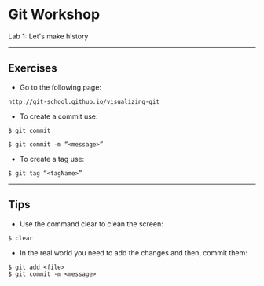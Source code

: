 # Git Workshop
Lab 1: Let's make history

---

## Exercises

 - Go to the following page:
```
http://git-school.github.io/visualizing-git
```

 - To create a commit use:
```
$ git commit
```
```
$ git commit -m “<message>”
```

 - To create a tag use:
```
$ git tag “<tagName>”
```

---

## Tips

 - Use the command clear to clean the screen:

```
$ clear
```

 - In the real world you need to add the changes and then, commit them:

```
$ git add <file>
$ git commit -m <message>
```
